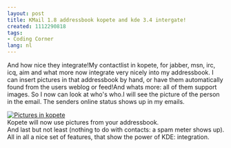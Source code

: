 ```yaml
---
layout: post
title: KMail 1.8 addressbook kopete and kde 3.4 intergate!
created: 1112290818
tags:
- Coding Corner
lang: nl
---
```

And how nice they integrate!My contactlist in kopete, for jabber, msn, irc, icq, aim and what more now integrate very nicely into my addressbook. I can insert pictures in that addressbook by hand, or have them automatically found from the users weblog or feed!And whats more: all of them support images. So I now can look at who's who.I will see the picture of the person in the email. The senders online status shows up in my emails.<div class="image"> [![Pictures in kopete](/img_assist/gen/255&thumb=1)](/node/255)  <div class="caption">Kopete will now use pictures from your addressbook.</div></div>And last but not least (nothing to do with contacts: a spam meter shows up). All in all a nice set of features, that show the power of KDE: integration.
